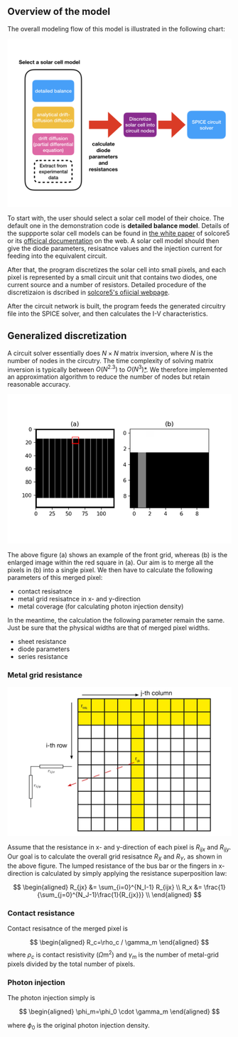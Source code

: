 ## Overview of the model

The overall modeling flow of this model is illustrated in the following chart:

![The flow chart of the SPICE-based solar cell simulation model.](../doc_images/netsim/netsim.001.png)

To start with, the user should select a solar cell model of their choice. The default one in the demonstration code is **detailed balance model**. Details of the suppporte solar cell models can be found in [the white paper](https://link.springer.com/article/10.1007%2Fs10825-018-1171-3) of solcore5 or its [officical documentation](http://docs.solcore.solar/en/master/Solvers/solving_solar_cells.html) on the web. A solar cell model should then give the diode parameters, resisatnce values and the injection current for feeding into the equivalent circuit.

After that, the program discretizes the solar cell into small pixels, and each pixel is represented by a small circuit unit that contains two diodes, one current source and a number of resistors. Detailed procedure of the discretizaion is dscribed in [solcore5's ofiicial webpage](http://docs.solcore.solar/en/master/Quasi3D/quasi3D.html).

After the circuit network is built, the program feeds the generated circuitry file into the SPICE solver, and then calculates the I-V characteristics.

## Generalized discretization

A circuit solver essentially does $N \times N$ matrix inversion, where $N$ is the number of nodes in the circutry. The time complexity of solving matrix inversion is typically between $O(N^{2.3})$ to $O(N^{3})$[*](https://en.wikipedia.org/wiki/Computational_complexity_of_mathematical_operations). We therefore implemented an approximation algorithm to reduce the number of nodes but retain reasonable accuracy.

![(a) An example of the full image of the front grid. (b) An enlarged image within the red square in (a).](../doc_images/merge_pixel_demo.png)

The above figure (a) shows an example of the front grid, whereas (b) is the enlarged image within the red square in (a). Our aim is to merge all the pixels in (b) into a single pixel. We then have to calculate the following parameters of this merged pixel:

- contact resisatnce
- metal grid resisatnce in x- and y-direction
- metal coverage (for calculating photon injection density)

In the meantime, the calculation the following parameter remain the same. Just be sure that the physical widths are that of merged pixel widths.

- sheet resistance
- diode parameters
- series resistance

### Metal grid resistance

![Discretization of the metal grid resistance.](../doc_images/pixel_table.png)

Assume that the resistance in x- and y-direction of each pixel is $R_{ijx}$ and $R_{ijy}$. Our goal is to calculate the overall grid resisatnce $R_X$ and $R_Y$, as shown in the above figure.
The lumped resistance of the bus bar or the fingers in x-direction is calculated by simply applying the resistance superposition law:

$$
\begin{aligned}
R_{jx} &= \sum_{i=0}^{N_I-1} R_{ijx} \\
R_x &= \frac{1}{\sum_{j=0}^{N_J-1}\frac{1}{R_{jx}}} \\
\end{aligned}
$$

### Contact resistance

Contact resisatnce of the merged pixel is

$$
\begin{aligned}
R_c=\rho_c / \gamma_m
\end{aligned}
$$
where $\rho_c$ is contact resistivity ($\Omega \mbox{m}^2$) and $\gamma_m$ is the number of metal-grid pixels divided by the total number of pixels.


### Photon injection

The photon injection simply is

$$
\begin{aligned}
\phi_m=\phi_0 \cdot \gamma_m
\end{aligned}
$$

where $\phi_0$ is the original photon injection density.
